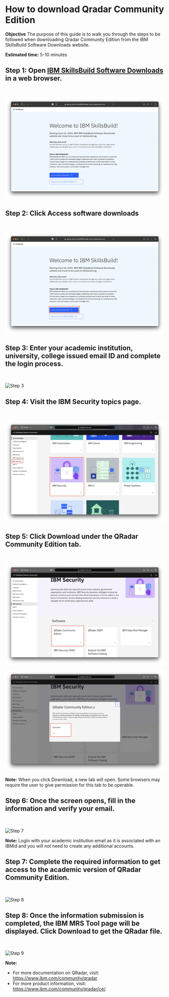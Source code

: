 # How to download Qradar Community Edition

**Objective** The purpose of this guide is to walk you through the steps to be followed when downloading Qradar 
Community Edition from the IBM SkillsBuild Software Downloads website.

**Estimated time:** 5-10 minutes

## Step 1: Open [IBM SkillsBuild Software Downloads](http://ibm.com/academic) in a web browser.
<br />

![Step 1](images/step1n.png)

## Step 2: Click **Access software downloads**
<br />

![Step 2](images/step2n.png)

## Step 3: Enter your academic institution, university, college issued email ID and complete the login process.
<br />

![Step 3](images/step3.png)

## Step 4: Visit the IBM Security topics page.
<br />

![Step 4](images/step4ns.png)
<br />

## Step 5: Click Download under the QRadar Community Edition tab.
<br />

![Step 6](images/step6ns.png)
<br />

![Step 6b](images/step6bns.png)

**Note:** When you click Download, a new tab will open. Some browsers may require the user to give permission for this tab to be operable.

## Step 6: Once the screen opens, fill in the information and verify your email.
<br />

![Step 7](images/step7.png)

**Note:** Login with your academic institution email as it is associated with an IBMid and you will not need to create any additional accounts.

## Step 7: Complete the required information to get access to the academic version of QRadar Community Edition.
<br />

![Step 8](images/step8.png)

## Step 8: Once the information submission is completed, the IBM MRS Tool page will be displayed. Click Download to get the QRadar file.
<br />

![Step 9](images/step9.png)

**Note:** 
* For more documentation on QRadar, visit: https://www.ibm.com/community/qradar
* For more product information, visit: https://www.ibm.com/community/qradar/ce/